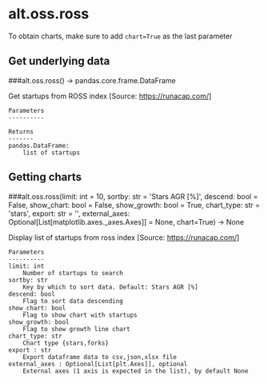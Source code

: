 # alt.oss.ross

To obtain charts, make sure to add `chart=True` as the last parameter

## Get underlying data 
###alt.oss.ross() -> pandas.core.frame.DataFrame

Get startups from ROSS index [Source: https://runacap.com/]

    Parameters
    ----------

    Returns
    -------
    pandas.DataFrame:
        list of startups

## Getting charts 
###alt.oss.ross(limit: int = 10, sortby: str = 'Stars AGR [%]', descend: bool = False, show_chart: bool = False, show_growth: bool = True, chart_type: str = 'stars', export: str = '', external_axes: Optional[List[matplotlib.axes._axes.Axes]] = None, chart=True) -> None

Display list of startups from ross index [Source: https://runacap.com/]

    Parameters
    ----------
    limit: int
        Number of startups to search
    sortby: str
        Key by which to sort data. Default: Stars AGR [%]
    descend: bool
        Flag to sort data descending
    show_chart: bool
        Flag to show chart with startups
    show_growth: bool
        Flag to show growth line chart
    chart_type: str
        Chart type {stars,forks}
    export : str
        Export dataframe data to csv,json,xlsx file
    external_axes : Optional[List[plt.Axes]], optional
        External axes (1 axis is expected in the list), by default None
